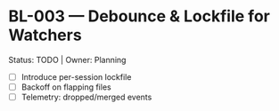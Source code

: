 ﻿# BL-003 — Debounce & Lockfile for Watchers
Status: TODO | Owner: Planning
- [ ] Introduce per-session lockfile
- [ ] Backoff on flapping files
- [ ] Telemetry: dropped/merged events
